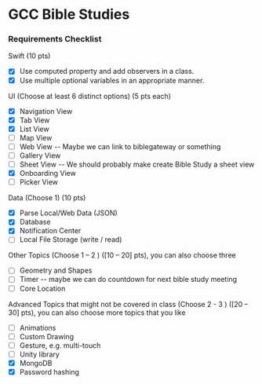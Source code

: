 # GCC Bible Studies

### Requirements Checklist

Swift (10 pts)

- [x] Use computed property and add observers in a class.
- [x] Use multiple optional variables in an appropriate manner.
   
UI (Choose at least 6 distinct options) (5 pts each)

- [x] Navigation View
- [x] Tab View
- [x] List View
- [ ] Map View
- [ ] Web View -- Maybe we can link to biblegateway or something
- [ ] Gallery View
- [ ] Sheet View -- We should probably make create Bible Study a sheet view
- [x] Onboarding View 
- [ ] Picker View 

Data (Choose 1) (10 pts)

- [x] Parse Local/Web Data (JSON)
- [x] Database 
- [x] Notification Center
- [ ] Local File Storage (write / read)
   
Other Topics (Choose 1 – 2 ) ([10 – 20] pts), you can also choose three 

- [ ] Geometry and Shapes 
- [ ] Timer -- maybe we can do countdown for next bible study meeting 
- [ ] Core Location

Advanced Topics that might not be covered in class (Choose  2 - 3  ) ([20 – 30] pts), you can also choose more topics that you like 

- [ ] Animations 
- [ ] Custom Drawing
- [ ] Gesture, e.g. multi-touch 
- [ ] Unity library 
- [x] MongoDB
- [x] Password hashing
